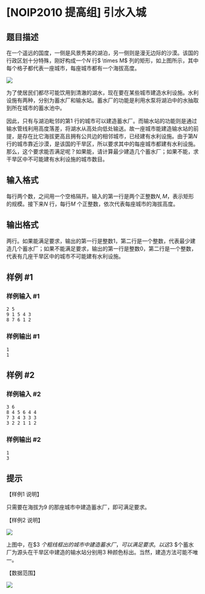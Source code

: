 # [NOIP2010 提高组] 引水入城

## 题目描述

在一个遥远的国度，一侧是风景秀美的湖泊，另一侧则是漫无边际的沙漠。该国的行政区划十分特殊，刚好构成一个$N$ 行$ \times M$ 列的矩形，如上图所示，其中每个格子都代表一座城市，每座城市都有一个海拔高度。

 ![](https://cdn.luogu.com.cn/upload/pic/299.png) 

为了使居民们都尽可能饮用到清澈的湖水，现在要在某些城市建造水利设施。水利设施有两种，分别为蓄水厂和输水站。蓄水厂的功能是利用水泵将湖泊中的水抽取到所在城市的蓄水池中。

因此，只有与湖泊毗邻的第$1$ 行的城市可以建造蓄水厂。而输水站的功能则是通过输水管线利用高度落差，将湖水从高处向低处输送。故一座城市能建造输水站的前提，是存在比它海拔更高且拥有公共边的相邻城市，已经建有水利设施。由于第$N$ 行的城市靠近沙漠，是该国的干旱区，所以要求其中的每座城市都建有水利设施。那么，这个要求能否满足呢？如果能，请计算最少建造几个蓄水厂；如果不能，求干旱区中不可能建有水利设施的城市数目。


## 输入格式

每行两个数，之间用一个空格隔开。输入的第一行是两个正整数$N,M$，表示矩形的规模。接下来$N$ 行，每行$M$ 个正整数，依次代表每座城市的海拔高度。


## 输出格式

两行。如果能满足要求，输出的第一行是整数$1$，第二行是一个整数，代表最少建造几个蓄水厂；如果不能满足要求，输出的第一行是整数$0$，第二行是一个整数，代表有几座干旱区中的城市不可能建有水利设施。


## 样例 #1

### 样例输入 #1
```
2 5
9 1 5 4 3
8 7 6 1 2
```

### 样例输出 #1

```
1
1
```

## 样例 #2

### 样例输入 #2
```
3 6
8 4 5 6 4 4
7 3 4 3 3 3
3 2 2 1 1 2
```

### 样例输出 #2

```
1
3
```

## 提示

【样例1 说明】

只需要在海拔为$9$ 的那座城市中建造蓄水厂，即可满足要求。

【样例2 说明】

 ![](https://cdn.luogu.com.cn/upload/pic/300.png) 

上图中，在$3 $个粗线框出的城市中建造蓄水厂，可以满足要求。以这$3 $个蓄水厂为源头在干旱区中建造的输水站分别用3 种颜色标出。当然，建造方法可能不唯一。

【数据范围】

![](https://cdn.luogu.com.cn/upload/pic/301.png)

